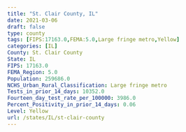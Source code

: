 ```yaml
---
title: "St. Clair County, IL"
date: 2021-03-06
draft: false
type: county
tags: [FIPS:17163.0,FEMA:5.0,Large fringe metro,Yellow]
categories: [IL]
County: St. Clair County
State: IL
FIPS: 17163.0
FEMA_Region: 5.0
Population: 259686.0
NCHS_Urban_Rural_Classification: Large fringe metro
Tests_in_prior_14_days: 10352.0
Fourteen_day_test_rate_per_100000: 3986.0
Percent_Positivity_in_prior_14_days: 0.06
Level: Yellow
url: /states/IL/st-clair-county
---
```



